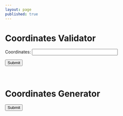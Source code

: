 ```yaml
---
layout: page
published: true
---
```


<h1>Coordinates Validator</h1>
<form onsubmit="isValidCoordinates(); return false">
  <p>
    <label for="coordinates" style="width: 100px;">Coordinates: </label>
    <input id="coordinates" name="coordinates" type="coordinates" size="32">
  </p>
  <input type="submit"/>
</form>

<div id="out" style="margin-top: 10px; padding: 10px 5px; color: #444; line-height: 1.5;"></div>
<script>
  var f = document.forms[0];

  function isValidCoordinates() {

    var out = document.querySelector('#out');

    var result = /^-?0*(([1-8]?\d)(\.\d*)?|90(\.0*)?), -?0*(([1-9]?\d|1[0-7]\d)(\.\d*)?|180(\.0*)?)$/.test(f.coordinates.value);
   
    window.setTimeout(_ => {
      out.innerHTML = result ? "Valid format" : "Invalid format"
    })
  }
</script>

<h1>Coordinates Generator</h1>
<form onsubmit="generateCoordinates(); return false">
  <p>
    <input type="submit"/>
  </p>
</form>

<div id="generate" style="margin-top: 10px; padding: 10px 5px; color: #444; line-height: 1.5;"></div>
<script>
  function generateIP() {

    var generate = document.querySelector('#generate');

    var result = Math.random() * (90 + 90) - 90 + ", " + Math.random() * (180 + 180) - 180;   
   
    window.setTimeout(_ => {
      generate.innerHTML = result
    })
  }
</script>
